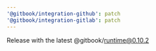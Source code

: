 ```yaml
---
'@gitbook/integration-github': patch
'@gitbook/integration-gitlab': patch
---
```


Release with the latest @gitbook/runtime@0.10.2
